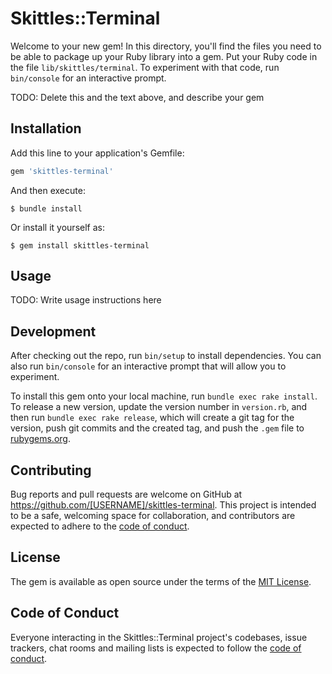 # Skittles::Terminal

Welcome to your new gem! In this directory, you'll find the files you need to be able to package up your Ruby library into a gem. Put your Ruby code in the file `lib/skittles/terminal`. To experiment with that code, run `bin/console` for an interactive prompt.

TODO: Delete this and the text above, and describe your gem

## Installation

Add this line to your application's Gemfile:

```ruby
gem 'skittles-terminal'
```

And then execute:

    $ bundle install

Or install it yourself as:

    $ gem install skittles-terminal

## Usage

TODO: Write usage instructions here

## Development

After checking out the repo, run `bin/setup` to install dependencies. You can also run `bin/console` for an interactive prompt that will allow you to experiment.

To install this gem onto your local machine, run `bundle exec rake install`. To release a new version, update the version number in `version.rb`, and then run `bundle exec rake release`, which will create a git tag for the version, push git commits and the created tag, and push the `.gem` file to [rubygems.org](https://rubygems.org).

## Contributing

Bug reports and pull requests are welcome on GitHub at https://github.com/[USERNAME]/skittles-terminal. This project is intended to be a safe, welcoming space for collaboration, and contributors are expected to adhere to the [code of conduct](https://github.com/[USERNAME]/skittles-terminal/blob/master/CODE_OF_CONDUCT.md).

## License

The gem is available as open source under the terms of the [MIT License](https://opensource.org/licenses/MIT).

## Code of Conduct

Everyone interacting in the Skittles::Terminal project's codebases, issue trackers, chat rooms and mailing lists is expected to follow the [code of conduct](https://github.com/[USERNAME]/skittles-terminal/blob/master/CODE_OF_CONDUCT.md).
